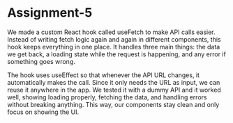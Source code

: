 # Assignment-5



We made a custom React hook called useFetch to make API calls easier. Instead of writing fetch logic again and again in different components, this hook keeps everything in one place. It handles three main things: the data we get back, a loading state while the request is happening, and any error if something goes wrong.

The hook uses useEffect so that whenever the API URL changes, it automatically makes the call. Since it only needs the URL as input, we can reuse it anywhere in the app. We tested it with a dummy API and it worked well, showing loading properly, fetching the data, and handling errors without breaking anything. This way, our components stay clean and only focus on showing the UI.
